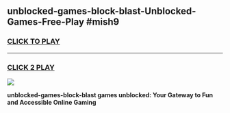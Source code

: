 
## unblocked-games-block-blast-Unblocked-Games-Free-Play #mish9
<h3>
<a href="https://us.freeplayer.one?title=unblocked-games-block-blast&ref=9M">CLICK TO PLAY</a></h3>
<hr>

<h3>
<a href="https://us.freeplayer.one?title=unblocked-games-block-blast&ref=9M">CLICK 2 PLAY</a>
  
</h3>

<a href="https://us.freeplayer.one?title=unblocked-games-block-blast&ref=9M"><img src="https://clearcache.store/games.png"></a>


**unblocked-games-block-blast games unblocked: Your Gateway to Fun and Accessible Online Gaming**
